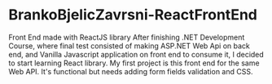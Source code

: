 # BrankoBjelicZavrsni-ReactFrontEnd
 Front End made with ReactJS library
After finishing .NET Development Course, where final test consisted of making ASP.NET Web Api on back end, and Vanilla Javascript application on front end to consume it, I decided to start learning React library. My first project is this front end for the same Web API. It's functional but needs adding form fields validation and CSS.
